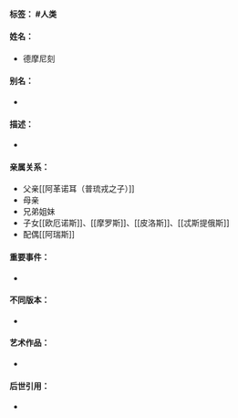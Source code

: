 #### 标签： #人类
#### 姓名：
- 德摩尼刻
#### 别名：
- 
#### 描述：
- 
#### 亲属关系：
- 父亲[[阿革诺耳（普琉戎之子）]]
- 母亲
- 兄弟姐妹
- 子女[[欧厄诺斯]]、[[摩罗斯]]、[[皮洛斯]]、[[忒斯提俄斯]]
- 配偶[[阿瑞斯]]
#### 重要事件：
- 
#### 不同版本：
- 
#### 艺术作品：
- 
#### 后世引用：
- 